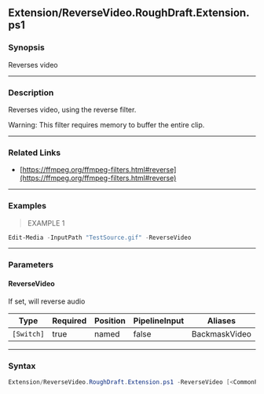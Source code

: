 Extension/ReverseVideo.RoughDraft.Extension.ps1
-----------------------------------------------

### Synopsis
Reverses video

---

### Description

Reverses video, using the reverse filter.

Warning: This filter requires memory to buffer the entire clip.

---

### Related Links
* [https://ffmpeg.org/ffmpeg-filters.html#reverse](https://ffmpeg.org/ffmpeg-filters.html#reverse)

---

### Examples
> EXAMPLE 1

```PowerShell
Edit-Media -InputPath "TestSource.gif" -ReverseVideo
```

---

### Parameters
#### **ReverseVideo**
If set, will reverse audio

|Type      |Required|Position|PipelineInput|Aliases      |
|----------|--------|--------|-------------|-------------|
|`[Switch]`|true    |named   |false        |BackmaskVideo|

---

### Syntax
```PowerShell
Extension/ReverseVideo.RoughDraft.Extension.ps1 -ReverseVideo [<CommonParameters>]
```
